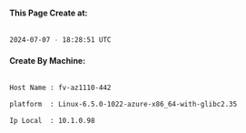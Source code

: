 
   
#### This Page Create at:

```bash

2024-07-07 - 18:28:51 UTC

```

#### Create By Machine:

```bash

Host Name : fv-az1110-442

platform  : Linux-6.5.0-1022-azure-x86_64-with-glibc2.35

Ip Local  : 10.1.0.98

```

